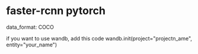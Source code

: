 # faster-rcnn pytorch



data_format: COCO

if you want to use wandb, add this code
wandb.init(project="projectn_ame", entity="your_name")
